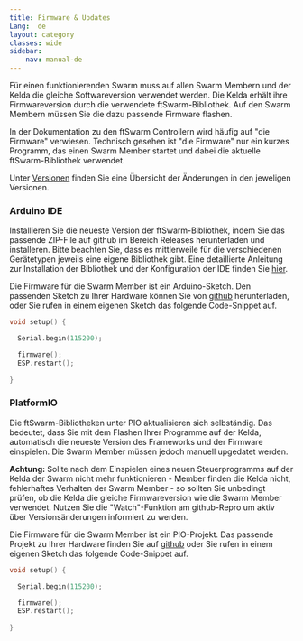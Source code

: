 ```yaml
---
title: Firmware & Updates
Lang:  de
layout: category
classes: wide
sidebar:
    nav: manual-de
---
```


Für einen funktionierenden Swarm muss auf allen Swarm Membern und der Kelda die gleiche Softwareversion verwendet werden. Die Kelda erhält ihre Firmwareversion durch die verwendete ftSwarm-Bibliothek. Auf den Swarm Membern müssen Sie die dazu passende Firmware flashen.

In der Dokumentation zu den ftSwarm Controllern wird häufig auf "die Firmware" verwiesen. Technisch gesehen ist "die Firmware" nur ein kurzes Programm, das einen Swarm Member startet und dabei die aktuelle ftSwarm-Bibliothek verwendet.

Unter [Versionen](../versions) finden Sie eine Übersicht der Änderungen in den jeweligen Versionen.

### Arduino IDE

Installieren Sie die neueste Version der ftSwarm-Bibliothek, indem Sie das passende ZIP-File auf github im Bereich Releases herunterladen und installeren. Bitte beachten Sie, dass es mittlerweile für die verschiedenen Gerätetypen jeweils eine eigene Bibliothek gibt. Eine detaillierte Anleitung zur Installation der Bibliothek und der Konfiguration der IDE finden Sie [hier](../ide).

Die Firmware für die Swarm Member ist ein Arduino-Sketch. Den passenden Sketch zu Ihrer Hardware können Sie von [github](https://github.com/elektrofuzzis/ftSwarm/tree/master/src/arduino/firmware) herunterladen, oder Sie rufen in einem eigenen Sketch das folgende Code-Snippet auf.

```cpp
void setup() {

  Serial.begin(115200);

  firmware();
  ESP.restart();
   
}
```

### PlatformIO

Die ftSwarm-Bibliotheken unter PIO aktualisieren sich selbständig. Das bedeutet, dass Sie mit dem Flashen Ihrer Programme auf der Kelda, automatisch die neueste Version des Frameworks und der Firmware einspielen. Die Swarm Member müssen jedoch manuell upgedatet werden.

**Achtung:** Sollte nach dem Einspielen eines neuen Steuerprogramms auf der Kelda der Swarm nicht mehr funktionieren - Member finden die Kelda nicht, fehlerhaftes Verhalten der Swarm Member - so sollten Sie unbedingt prüfen, ob die Kelda die gleiche Firmwareversion wie die Swarm Member verwendet. Nutzen Sie die "Watch"-Funktion am github-Repro um aktiv über Versionsänderungen informiert zu werden. 

Die Firmware für die Swarm Member ist ein PIO-Projekt. Das passende Projekt zu Ihrer Hardware finden Sie auf [github](https://github.com/elektrofuzzis/ftSwarm/tree/master/src) oder Sie rufen in einem eigenen Sketch das folgende Code-Snippet auf.

```cpp
void setup() {

  Serial.begin(115200);

  firmware();
  ESP.restart();
   
}
```
